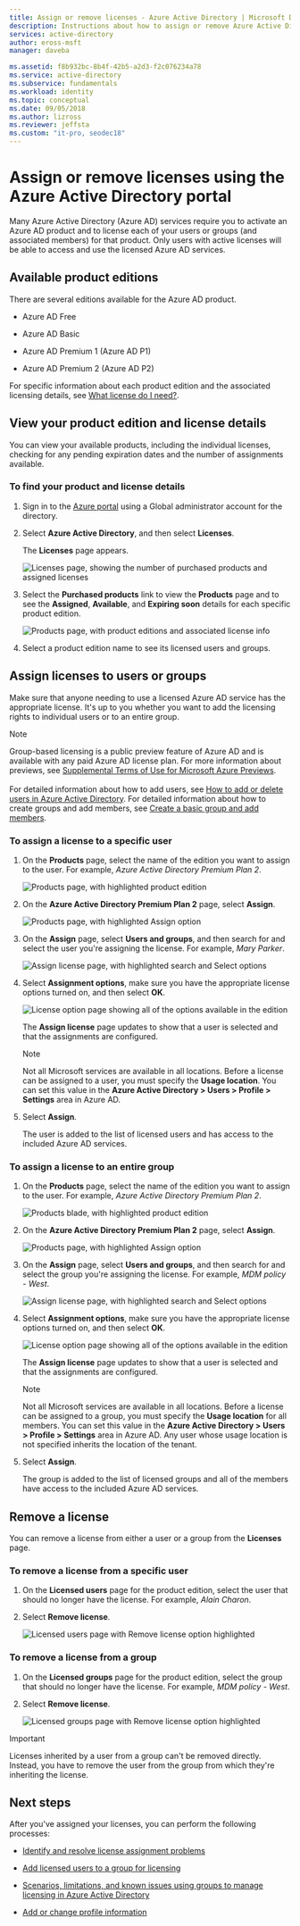 ```yaml
---
title: Assign or remove licenses - Azure Active Directory | Microsoft Docs
description: Instructions about how to assign or remove Azure Active Directory licenses from your users or groups.
services: active-directory
author: eross-msft
manager: daveba

ms.assetid: f8b932bc-8b4f-42b5-a2d3-f2c076234a78
ms.service: active-directory
ms.subservice: fundamentals
ms.workload: identity
ms.topic: conceptual
ms.date: 09/05/2018
ms.author: lizross
ms.reviewer: jeffsta
ms.custom: "it-pro, seodec18"
---
```


# Assign or remove licenses using the Azure Active Directory portal
Many Azure Active Directory (Azure AD) services require you to activate an Azure AD product and to license each of your users or groups (and associated members) for that product. Only users with active licenses will be able to access and use the licensed Azure AD services.

## Available product editions
There are several editions available for the Azure AD product.

- Azure AD Free

- Azure AD Basic

- Azure AD Premium 1 (Azure AD P1)

- Azure AD Premium 2 (Azure AD P2)

For specific information about each product edition and the associated licensing details, see [What license do I need?](../authentication/concept-sspr-licensing.md).

## View your product edition and license details
You can view your available products, including the individual licenses, checking for any pending expiration dates and the number of assignments available.

### To find your product and license details
1. Sign in to the [Azure portal](https://portal.azure.com/) using a Global administrator account for the directory.

2. Select **Azure Active Directory**, and then select **Licenses**.

    The **Licenses** page appears.

    ![Licenses page, showing the number of purchased products and assigned licenses](media/license-users-groups/license-details-blade.png)
    
3. Select the **Purchased products** link to view the **Products** page and to see the **Assigned**, **Available**, and **Expiring soon** details for each specific product edition.

    ![Products page, with product editions and associated license info](media/license-users-groups/license-products-blade-with-products.png)

4. Select a product edition name to see its licensed users and groups.

## Assign licenses to users or groups
Make sure that anyone needing to use a licensed Azure AD service has the appropriate license. It's up to you whether you want to add the licensing rights to individual users or to an entire group.

>[!Note]
>Group-based licensing is a public preview feature of Azure AD and is available with any paid Azure AD license plan. For more information about previews, see [Supplemental Terms of Use for Microsoft Azure Previews](https://azure.microsoft.com/support/legal/preview-supplemental-terms/).<br><br>For detailed information about how to add users, see [How to add or delete users in Azure Active Directory](add-users-azure-active-directory.md). For detailed information about how to create groups and add members, see [Create a basic group and add members](active-directory-groups-create-azure-portal.md).

### To assign a license to a specific user
1. On the **Products** page, select the name of the edition you want to assign to the user. For example, _Azure Active Directory Premium Plan 2_.

    ![Products page, with highlighted product edition](media/license-users-groups/license-products-blade-with-product-highlight.png)

2. On the **Azure Active Directory Premium Plan 2** page, select **Assign**.

    ![Products page, with highlighted Assign option](media/license-users-groups/license-products-blade-with-assign-option-highlight.png)

3. On the **Assign** page, select **Users and groups**, and then search for and select the user you're assigning the license. For example, _Mary Parker_.

    ![Assign license page, with highlighted search and Select options](media/license-users-groups/assign-license-blade-with-highlight.png)

4. Select **Assignment options**, make sure you have the appropriate license options turned on, and then select **OK**.

    ![License option page showing all of the options available in the edition](media/license-users-groups/license-option-blade-assignments.png)

    The **Assign license** page updates to show that a user is selected and that the assignments are configured.

    >[!NOTE]
    >Not all Microsoft services are available in all locations. Before a license can be assigned to a user, you must specify the **Usage location**. You can set this value in the **Azure Active Directory &gt; Users &gt; Profile &gt; Settings** area in Azure AD.

5. Select **Assign**.

    The user is added to the list of licensed users and has access to the included Azure AD services.

### To assign a license to an entire group
1. On the **Products** page, select the name of the edition you want to assign to the user. For example, _Azure Active Directory Premium Plan 2_.

    ![Products blade, with highlighted product edition](media/license-users-groups/license-products-blade-with-product-highlight.png)

2. On the **Azure Active Directory Premium Plan 2** page, select **Assign**.

    ![Products page, with highlighted Assign option](media/license-users-groups/license-products-blade-with-assign-option-highlight.png)

3. On the **Assign** page, select **Users and groups**, and then search for and select the group you're assigning the license. For example, _MDM policy - West_.

    ![Assign license page, with highlighted search and Select options](media/license-users-groups/assign-group-license-blade-with-highlight.png)

4. Select **Assignment options**, make sure you have the appropriate license options turned on, and then select **OK**.

    ![License option page showing all of the options available in the edition](media/license-users-groups/license-option-blade-group-assignments.png)

    The **Assign license** page updates to show that a user is selected and that the assignments are configured.

    >[!NOTE]
    >Not all Microsoft services are available in all locations. Before a license can be assigned to a group, you must specify the **Usage location** for all members. You can set this value in the **Azure Active Directory &gt; Users &gt; Profile &gt; Settings** area in Azure AD. Any user whose usage location is not specified inherits the location of the tenant.

5. Select **Assign**.

    The group is added to the list of licensed groups and all of the members have access to the included Azure AD services.


## Remove a license
You can remove a license from either a user or a group from the **Licenses** page.

### To remove a license from a specific user
1. On the **Licensed users** page for the product edition, select the user that should no longer have the license. For example, _Alain Charon_.

2. Select **Remove license**.

    ![Licensed users page with Remove license option highlighted](media/license-users-groups/license-products-user-blade-with-remove-option-highlight.png)

### To remove a license from a group
1. On the **Licensed groups** page for the product edition, select the group that should no longer have the license. For example, _MDM policy - West_.

2. Select **Remove license**.

    ![Licensed groups page with Remove license option highlighted](media/license-users-groups/license-products-group-blade-with-remove-option-highlight.png)

>[!Important]
>Licenses inherited by a user from a group can't be removed directly. Instead, you have to remove the user from the group from which they're inheriting the license.

## Next steps
After you've assigned your licenses, you can perform the following processes:

- [Identify and resolve license assignment problems](../users-groups-roles/licensing-groups-resolve-problems.md)

- [Add licensed users to a group for licensing](../users-groups-roles/licensing-groups-migrate-users.md)

- [Scenarios, limitations, and known issues using groups to manage licensing in Azure Active Directory](../users-groups-roles/licensing-group-advanced.md)

- [Add or change profile information](active-directory-users-profile-azure-portal.md)
